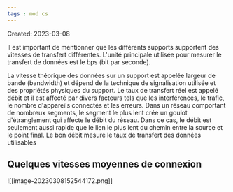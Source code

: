```yaml
---
tags : mod cs
---
```

Created: 2023-03-08

Il est important de mentionner que les différents supports supportent des vitesses de transfert différentes. L'unité principale utilisée pour mesurer le transfert de données est le bps (bit par seconde).

La vitesse théorique des données sur un support est appelée largeur de bande (bandwidth) et dépend de la technique de signalisation utilisée et des propriétés physiques du support. Le taux de transfert réel est appelé débit et il est affecté par divers facteurs tels que les interférences, le trafic, le nombre d'appareils connectés et les erreurs. Dans un réseau comportant de nombreux segments, le segment le plus lent crée un goulot d'étranglement qui affecte le débit du réseau. Dans ce cas, le débit est seulement aussi rapide que le lien le plus lent du chemin entre la source et le point final. Le bon débit mesure le taux de transfert des données utilisables

## Quelques vitesses moyennes de connexion

![[image-20230308152544172.png]]


